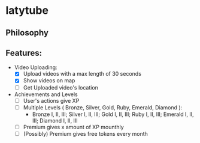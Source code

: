 # latytube

## Philosophy

## Features:

- Video Uploading:
  - [x] Upload videos with a max length of 30 seconds
  - [x] Show videos on map
  - [ ] Get Uploaded video's location
  
- Achievements and Levels
  - [ ] User's actions give XP
  - [ ] Multiple Levels ( Bronze, Silver, Gold, Ruby, Emerald, Diamond ):
      - Bronze I, II, III; Silver I, II, III; Gold I, II, III; Ruby I, II, III; Emerald I, II, III; Diamond I, II, III
  - [ ] Premium gives x amount of XP mounthly
  - [ ] (Possibly) Premium gives free tokens every month
